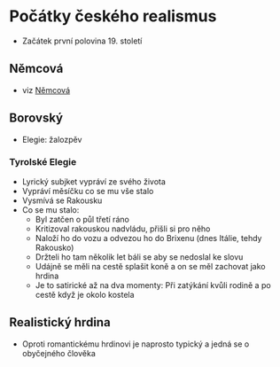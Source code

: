 # Počátky českého realismus

-   Začátek první polovina 19. století

## Němcová

-   viz <a href="https://materialy.matyashimmer.eu/note?link=https://raw.githubusercontent.com/M4TY/zapisky/main/Čeština/Němcová.html">Němcová</a>

## Borovský

-   Elegie: žalozpěv

### Tyrolské Elegie

-   Lyrický subjket vypráví ze svého života
-   Vypráví měsíčku co se mu vše stalo
-   Vysmívá se Rakousku
-   Co se mu stalo:
    -   Byl zatčen o půl třetí ráno
    -   Kritizoval rakouskou nadvládu, přišli si pro něho
    -   Naloží ho do vozu a odvezou ho do Brixenu (dnes Itálie, tehdy Rakousko)
    -   Držteli ho tam několik let báli se aby se nedoslal ke slovu
    -   Udájně se měli na cestě splašit koně a on se měl zachovat jako hrdina
    -   Je to satirické až na dva momenty: Při zatýkání kvůli rodině a po cestě když je okolo kostela

## Realistický hrdina

-   Oproti romantickému hrdinovi je naprosto typický a jedná se o obyčejného člověka

